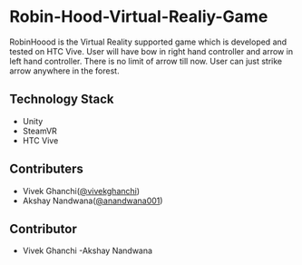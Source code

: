 # Robin-Hood-Virtual-Realiy-Game

RobinHoood is the Virtual Reality supported game which is developed and tested on HTC Vive. User will have bow in right hand controller and arrow in left hand controller. There is no limit of arrow till now. User can just strike arrow anywhere in the forest. 

## Technology Stack 
- Unity
- SteamVR
- HTC Vive

## Contributers

- Vivek Ghanchi([@vivekghanchi](https://github.com/vivekghanchi))
- Akshay Nandwana([@anandwana001](https://github.com/anandwana001))

## Contributor
- Vivek Ghanchi 
-Akshay Nandwana
